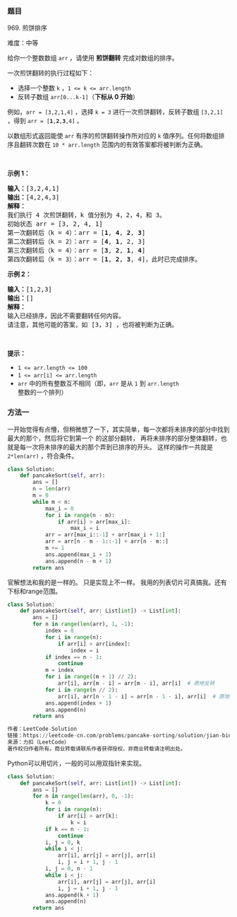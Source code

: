 ### 题目

969\. 煎饼排序

难度：中等
<p>给你一个整数数组 <code>arr</code> ，请使用 <strong>煎饼翻转</strong><em> </em>完成对数组的排序。</p>

<p>一次煎饼翻转的执行过程如下：</p>

<ul>
	<li>选择一个整数 <code>k</code> ，<code>1 &lt;= k &lt;= arr.length</code></li>
	<li>反转子数组 <code>arr[0...k-1]</code>（<strong>下标从 0 开始</strong>）</li>
</ul>

<p>例如，<code>arr = [3,2,1,4]</code> ，选择 <code>k = 3</code> 进行一次煎饼翻转，反转子数组 <code>[3,2,1]</code> ，得到 <code>arr = [<strong>1</strong>,<strong>2</strong>,<strong>3</strong>,4]</code> 。</p>

<p>以数组形式返回能使 <code>arr</code> 有序的煎饼翻转操作所对应的 <code>k</code> 值序列。任何将数组排序且翻转次数在&nbsp;<code>10 * arr.length</code> 范围内的有效答案都将被判断为正确。</p>

<p>&nbsp;</p>

<p><strong>示例 1：</strong></p>

<pre><strong>输入：</strong>[3,2,4,1]
<strong>输出：</strong>[4,2,4,3]
<strong>解释：</strong>
我们执行 4 次煎饼翻转，k 值分别为 4，2，4，和 3。
初始状态 arr = [3, 2, 4, 1]
第一次翻转后（k = 4）：arr = [<strong>1</strong>, <strong>4</strong>, <strong>2</strong>, <strong>3</strong>]
第二次翻转后（k = 2）：arr = [<strong>4</strong>, <strong>1</strong>, 2, 3]
第三次翻转后（k = 4）：arr = [<strong>3</strong>, <strong>2</strong>, <strong>1</strong>, <strong>4</strong>]
第四次翻转后（k = 3）：arr = [<strong>1</strong>, <strong>2</strong>, <strong>3</strong>, 4]，此时已完成排序。 
</pre>

<p><strong>示例 2：</strong></p>

<pre><strong>输入：</strong>[1,2,3]
<strong>输出：</strong>[]
<strong>解释：
</strong>输入已经排序，因此不需要翻转任何内容。
请注意，其他可能的答案，如 [3，3] ，也将被判断为正确。
</pre>

<p>&nbsp;</p>

<p><strong>提示：</strong></p>

<ul>
	<li><code>1 &lt;= arr.length &lt;= 100</code></li>
	<li><code>1 &lt;= arr[i] &lt;= arr.length</code></li>
	<li><code>arr</code> 中的所有整数互不相同（即，<code>arr</code> 是从 <code>1</code> 到 <code>arr.length</code> 整数的一个排列）</li>
</ul>

### 方法一

一开始觉得有点懵，但稍微想了一下，其实简单，每一次都将未排序的部分中找到最大的那个，然后将它到第一个 的这部分翻转， 再将未排序的部分整体翻转，也就是每一次将未排序的最大的那个弄到已排序的开头。 这样的操作一共就是`2*len(arr)`
，符合条件。

~~~ Python
class Solution:
    def pancakeSort(self, arr):
        ans = []
        n = len(arr)
        m = 0
        while m < n:
            max_i = 0
            for i in range(n - m):
                if arr[i] > arr[max_i]:
                    max_i = i
            arr = arr[max_i::-1] + arr[max_i + 1:]
            arr = arr[n - m - 1::-1] + arr[n - m::]
            m += 1
            ans.append(max_i + 1)
            ans.append(n - m + 1)
        return ans
~~~

官解想法和我的是一样的。 只是实现上不一样。 我用的列表切片可真搞我。还有下标和range范围。

~~~ Python
class Solution:
    def pancakeSort(self, arr: List[int]) -> List[int]:
        ans = []
        for n in range(len(arr), 1, -1):
            index = 0
            for i in range(n):
                if arr[i] > arr[index]:
                    index = i
            if index == n - 1:
                continue
            m = index
            for i in range((m + 1) // 2):
                arr[i], arr[m - i] = arr[m - i], arr[i]  # 原地反转
            for i in range(n // 2):
                arr[i], arr[n - 1 - i] = arr[n - 1 - i], arr[i]  # 原地反转
            ans.append(index + 1)
            ans.append(n)
        return ans

作者：LeetCode-Solution
链接：https://leetcode-cn.com/problems/pancake-sorting/solution/jian-bing-pai-xu-by-leetcode-solution-rzzu/
来源：力扣（LeetCode）
著作权归作者所有。商业转载请联系作者获得授权，非商业转载请注明出处。
~~~

Python可以用切片，一般的可以用双指针来实现。

~~~ Python
class Solution:
    def pancakeSort(self, arr: List[int]) -> List[int]:
        ans = []
        for n in range(len(arr), 0, -1):
            k = 0
            for i in range(n):
                if arr[i] > arr[k]:
                    k = i
            if k == n - 1:
                continue
            i, j = 0, k
            while i < j:
                arr[i], arr[j] = arr[j], arr[i]
                i, j = i + 1, j - 1
            i, j = 0, n - 1
            while i < j:
                arr[i], arr[j] = arr[j], arr[i]
                i, j = i + 1, j - 1
            ans.append(k + 1)
            ans.append(n)
        return ans
~~~